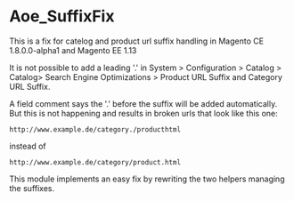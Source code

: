 # Aoe_SuffixFix

This is a fix for catelog and product url suffix handling in Magento CE 1.8.0.0-alpha1 and Magento EE 1.13

It is not possible to add a leading '.' in System > Configuration > Catalog > Catalog> Search Engine Optimizations > Product URL Suffix and Category URL Suffix.

A field comment says the '.' before the suffix will be added automatically. But this is not happening and results in broken urls that look like this one:

    http://www.example.de/category./producthtml

instead of

    http://www.example.de/category/product.html

This module implements an easy fix by rewriting the two helpers managing the suffixes.